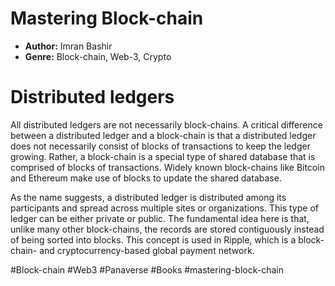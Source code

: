 # Mastering Block-chain
- **Author:** Imran Bashir
- **Genre:** Block-chain, Web-3, Crypto

# Distributed ledgers
All distributed ledgers are not necessarily block-chains. A critical difference between a distributed ledger and a block-chain is that a distributed ledger does not necessarily consist of blocks of transactions to keep the ledger growing. Rather, a block-chain is a special type of shared database that is comprised of blocks of transactions. Widely known block-chains like Bitcoin and Ethereum make use of blocks to update the shared database.

As the name suggests, a distributed ledger is distributed among its participants and spread across multiple sites or organizations. This type of ledger can be either private or public. The fundamental idea here is that, unlike many other block-chains, the records are stored contiguously instead of being sorted into blocks. This concept is used in Ripple, which is a block-chain- and cryptocurrency-based global payment network.

#Block-chain #Web3 #Panaverse #Books #mastering-block-chain 